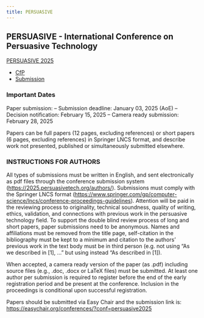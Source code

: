 ```yaml
---
title: PERSUASIVE
---
```


## PERSUASIVE - International Conference on Persuasive Technology

[PERSUASIVE 2025](https://2025.persuasivetech.org/)

- [CfP](https://2025.persuasivetech.org/call-for-papers/)
- [Submission](https://2025.persuasivetech.org/submission/)

### Important Dates

Paper submission:
– Submission deadline: January 03, 2025 (AoE)
– Decision notification: February 15, 2025
– Camera ready submission: February 28, 2025

Papers can be full papers (12 pages, excluding references) or short papers (6 pages, excluding references) in Springer LNCS format, and describe work not presented, published or simultaneously submitted elsewhere.

### INSTRUCTIONS FOR AUTHORS

All types of submissions must be written in English, and sent electronically as pdf files through the conference submission system (https://2025.persuasivetech.org/authors/). Submissions must comply with the Springer LNCS format (https://www.springer.com/gp/computer-science/lncs/conference-proceedings-guidelines). Attention will be paid in the reviewing process to originality, technical soundness, quality of writing, ethics, validation, and connections with previous work in the persuasive technology field. To support the double blind review process of long and short papers, paper submissions need to be anonymous. Names and affiliations must be removed from the title page, self-citation in the bibliography must be kept to a minimum and citation to the authors’ previous work in the text body must be in third person (e.g. not using “As we described in [1], …” but using instead “As <Author Name> described in [1]).

When accepted, a camera ready version of the paper (as .pdf) including source files (e.g., .doc, .docx or LaTeX files) must be submitted. At least one author per submission is required to register before the end of the early registration period and be present at the conference. Inclusion in the proceedings is conditional upon successful registration.

Papers should be submitted via Easy Chair and the submission link is: https://easychair.org/conferences/?conf=persuasive2025  

